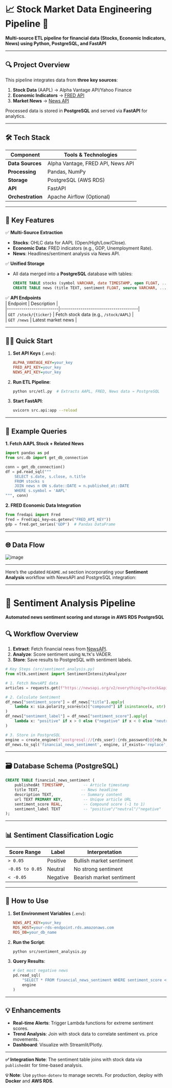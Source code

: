 
# 📈 Stock Market Data Engineering Pipeline 🚀  
**Multi-source ETL pipeline for financial data (Stocks, Economic Indicators, News) using Python, PostgreSQL, and FastAPI**  

---

## 🔍 Project Overview  
This pipeline integrates data from **three key sources**:  
1. **Stock Data** (AAPL) → Alpha Vantage API/Yahoo Finance  
2. **Economic Indicators** → [FRED API](https://fred.stlouisfed.org/docs/api/fred/)  
3. **Market News** → [News API](https://newsapi.org/)  

Processed data is stored in **PostgreSQL** and served via **FastAPI** for analytics.  

---

## 🛠 Tech Stack  
| Component          | Tools & Technologies                          |  
|--------------------|-----------------------------------------------|  
| **Data Sources**   | Alpha Vantage, FRED API, News API             |  
| **Processing**     | Pandas, NumPy                                 |  
| **Storage**        | PostgreSQL (AWS RDS)                          |  
| **API**            | FastAPI                                       |  
| **Orchestration**  | Apache Airflow (Optional)                     |  

---

## 🚀 Key Features  
✅ **Multi-Source Extraction**  
- **Stocks**: OHLC data for AAPL (Open/High/Low/Close).  
- **Economic Data**: FRED indicators (e.g., GDP, Unemployment Rate).  
- **News**: Headlines/sentiment analysis via News API.  

✅ **Unified Storage**  
- All data merged into a **PostgreSQL** database with tables:  
  ```sql
  CREATE TABLE stocks (symbol VARCHAR, date TIMESTAMP, open FLOAT, ...);
  CREATE TABLE news (title TEXT, sentiment FLOAT, source VARCHAR, ...);
  ```

✅ **API Endpoints**  
| Endpoint                | Description                          |  
|-------------------------|--------------------------------------|  
| `GET /stock/{ticker}`   | Fetch stock data (e.g., `/stock/AAPL`) |  
| `GET /news`             | Latest market news                   |  

---

## 🏃‍♂️ Quick Start  
1. **Set API Keys** (`.env`):  
   ```ini
   ALPHA_VANTAGE_KEY=your_key
   FRED_API_KEY=your_key
   NEWS_API_KEY=your_key
   ```

2. **Run ETL Pipeline**:  
   ```bash
   python src/etl.py  # Extracts AAPL, FRED, News data → PostgreSQL
   ```

3. **Start FastAPI**:  
   ```bash
   uvicorn src.api:app --reload
   ```

---

## 📂 Example Queries  
**1. Fetch AAPL Stock + Related News**  
```python
import pandas as pd
from src.db import get_db_connection

conn = get_db_connection()
df = pd.read_sql("""
    SELECT s.date, s.close, n.title 
    FROM stocks s
    JOIN news n ON s.date::DATE = n.published_at::DATE
    WHERE s.symbol = 'AAPL'
""", conn)
```

**2. FRED Economic Data Integration**  
```python
from fredapi import Fred
fred = Fred(api_key=os.getenv("FRED_API_KEY"))
gdp = fred.get_series('GDP')  # Pandas DataFrame
```

---

## 🌐 Data Flow  
![image](https://github.com/user-attachments/assets/1e933324-31d7-4aa0-a220-bd869f3bc4d0)


---
Here’s the updated `README.md` section incorporating your **Sentiment Analysis** workflow with NewsAPI and PostgreSQL integration:

---

# 📰 Sentiment Analysis Pipeline  
**Automated news sentiment scoring and storage in AWS RDS PostgreSQL**  

## 🔍 Workflow Overview  
1. **Extract**: Fetch financial news from [NewsAPI](https://newsapi.org/).  
2. **Analyze**: Score sentiment using `NLTK`'s VADER.  
3. **Store**: Save results to PostgreSQL with sentiment labels.  

```python
# Key Steps (src/sentiment_analysis.py)
from nltk.sentiment import SentimentIntensityAnalyzer

# 1. Fetch NewsAPI data
articles = requests.get(f"https://newsapi.org/v2/everything?q=stock&apiKey={API_KEY}").json()

# 2. Calculate Sentiment
df_news["sentiment_score"] = df_news["title"].apply(
    lambda x: sia.polarity_scores(x)["compound"] if isinstance(x, str) else 0
)
df_news["sentiment_label"] = df_news["sentiment_score"].apply(
    lambda x: "positive" if x > 0 else ("negative" if x < 0 else "neutral")
)

# 3. Store in PostgreSQL
engine = create_engine(f'postgresql://{rds_user}:{rds_password}@{rds_host}:{rds_port}/{rds_db}')
df_news.to_sql('financial_news_sentiment', engine, if_exists='replace', index=False)
```

---

## 🗃 Database Schema (PostgreSQL)  
```sql
CREATE TABLE financial_news_sentiment (
    publishedAt TIMESTAMP,        -- Article timestamp
    title TEXT,                  -- News headline
    description TEXT,            -- Summary content
    url TEXT PRIMARY KEY,         -- Unique article URL
    sentiment_score REAL,         -- Compound score (-1 to 1)
    sentiment_label TEXT          -- "positive"/"neutral"/"negative"
);
```

---

## 📊 Sentiment Classification Logic  
| Score Range  | Label      | Interpretation              |  
|--------------|------------|-----------------------------|  
| `> 0.05`     | Positive   | Bullish market sentiment    |  
| `-0.05 to 0.05` | Neutral  | No strong sentiment        |  
| `< -0.05`    | Negative   | Bearish market sentiment    |  

---

## 🚀 How to Use  
1. **Set Environment Variables** (`.env`):  
   ```ini
   NEWS_API_KEY=your_key
   RDS_HOST=your-rds-endpoint.rds.amazonaws.com
   RDS_DB=your_db_name
   ```

2. **Run the Script**:  
   ```bash
   python src/sentiment_analysis.py
   ```

3. **Query Results**:  
   ```python
   # Get most negative news
   pd.read_sql(
       "SELECT * FROM financial_news_sentiment WHERE sentiment_score < -0.3 ORDER BY publishedAt DESC LIMIT 5",
       engine
   )
   ```

---

## 💡 Enhancements  
- **Real-time Alerts**: Trigger Lambda functions for extreme sentiment scores.  
- **Trend Analysis**: Join with stock data to correlate sentiment vs. price movements.  
- **Dashboard**: Visualize with Streamlit/Plotly.  

---

**✅ Integration Note**: The sentiment table joins with stock data via `publishedAt` for time-based analysis.  

**💡 Note**: Use `python-dotenv` to manage secrets. For production, deploy with **Docker** and **AWS RDS**.  

